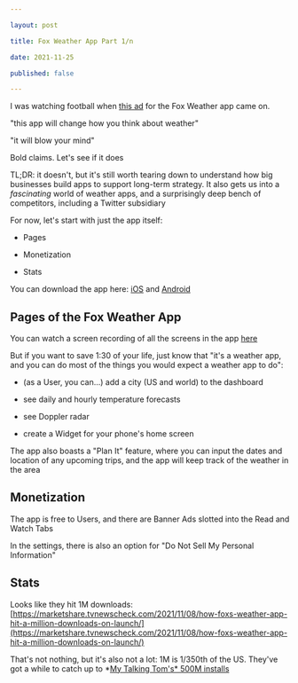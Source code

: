 ```yaml
---

layout: post

title: Fox Weather App Part 1/n

date: 2021-11-25

published: false

---
```




I was watching football when [this ad](https://youtu.be/pDrgNDXWxuY) for the Fox Weather app came on. 



"this app will change how you think about weather"



"it will blow your mind"



Bold claims. Let's see if it does



TL;DR: it doesn't, but it's still worth tearing down to understand how big businesses build apps to support long-term strategy. It also gets us into a *fascinating* world of weather apps, and a surprisingly deep bench of competitors, including a Twitter subsidiary



For now, let's start with just the app itself:



- Pages

- Monetization

- Stats



You can download the app here: [iOS](https://apps.apple.com/us/app/fox-weather-daily-forecasts/id1559236118) and [Android](https://play.google.com/store/apps/details?id=com.fox.weather&hl=en_US&gl=US)



## Pages of the Fox Weather App



You can watch a screen recording of all the screens in the app [here](https://youtu.be/oOZ04fR_94w)



But if you want to save 1:30 of your life, just know that "it's a weather app, and you can do most of the things you would expect a weather app to do":



- (as a User, you can...) add a city (US and world) to the dashboard

- see daily and hourly temperature forecasts

- see Doppler radar

- create a Widget for your phone's home screen



The app also boasts a "Plan It" feature, where you can input the dates and location of any upcoming trips, and the app will keep track of the weather in the area



## Monetization



The app is free to Users, and there are Banner Ads slotted into the Read and Watch Tabs



In the settings, there is also an option for "Do Not Sell My Personal Information"



## Stats



Looks like they hit 1M downloads: [https://marketshare.tvnewscheck.com/2021/11/08/how-foxs-weather-app-hit-a-million-downloads-on-launch/](https://marketshare.tvnewscheck.com/2021/11/08/how-foxs-weather-app-hit-a-million-downloads-on-launch/)



That's not nothing, but it's also not a lot: 1M is 1/350th of the US. They've got a while to catch up to *[My Talking Tom's* 500M installs](https://en.wikipedia.org/wiki/List_of_most-downloaded_Google_Play_applications)